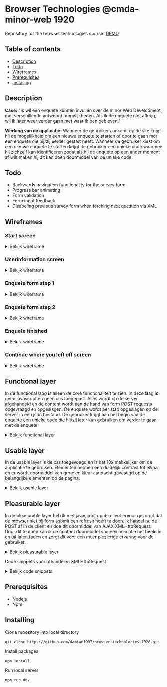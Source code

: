 # Browser Technologies @cmda-minor-web 1920
Repository for the browser technologies course.
[DEMO](https://sleepy-anchorage-02272.herokuapp.com/)

## Table of contents
* [Description](#description)
* [Todo](#todo)
* [Wireframes](#wireframes)
* [Prerequisites](#prerequisites)
* [Installing](#installing)

## Description
**Case:**
"Ik wil een enquete kunnen invullen over de minor Web Development, met verschillende antwoord mogelijkheden. Als ik de enquete niet afkrijg, wil ik later weer verder gaan met waar ik ben gebleven."

**Werking van de applicatie:**
Wanneer de gebruiker aankomt op de site krijgt hij de mogelijkheid om een nieuwe enquete te starten of door te gaan met een enquete die hij/zij eerder gestart heeft. Wanneer de gebruiker kiest om een nieuwe enquete te starten krijgt de gebruiker een unieke code waarmee hij zichzelf kan identificeren zodat als hij de enquete op een ander moment af wilt maken hij dit kan doen doormiddel van de unieke code.

## Todo
* Backwards navigation functionality for the survey form
* Progress bar animating
* Form validation
* Form input feedback
* Disabeling previous survey form when fetching next question via XML

## Wireframes

### Start screen

<details>
  <summary>Bekijk wireframe</summary>
  <img src="./github/images/screen-1.png">
</details>

### Userinformation screen

<details>
  <summary>Bekijk wireframe</summary>
  <img src="./github/images/screen-2.png">
</details>

### Enquete form step 1

<details>
  <summary>Bekijk wireframe</summary>
  <img src="./github/images/screen-3.png">
</details>

### Enquete form step 2

<details>
  <summary>Bekijk wireframe</summary>
  <img src="./github/images/screen-4.png">
</details>

### Enquete finished

<details>
  <summary>Bekijk wireframe</summary>
  <img src="./github/images/screen-5.png">
</details>

### Continue where you left off screen

<details>
  <summary>Bekijk wireframe</summary>
  <img src="./github/images/screen-6.png">
</details>

## Functional layer
In de functional laag is alleen de core functionaliteit te zien. In deze laag is geen javascript en geen css toegepast. Alles wordt op de server afgehandeld en de content wordt aan de hand van form POST requests opgevraagd en opgeslagen.
De enquete wordt per stap opgeslagen op de server in een json bestand. De gebruiker krijgt aan het begin van de enquete een unieke code die hij/zij later kan gebruiken om verder te gaan met de enquete.

<details>
  <summary>Bekijk functional layer</summary>
  <img src="./github/videos/functional-layer.gif">
</details>

## Usable layer
In de usable layer is de css toegevoegd en is het 10x makkelijker om de applicatie te gebruiken. Elementen hebben een duidelijk contrast tot elkaar en er wordt doormiddel van grote en kleur aandacht gevestigd op de belangrijke elementen op de pagina.
<details>
  <summary>Bekijk usable layer</summary>
  <img src="./github/videos/usable-layer.gif">
</details>

## Pleasurable layer
In de pleasurable layer heb ik met javascript op de client ervoor gezorgd dat de browser niet bij form submit een refresh hoeft te doen. Ik handel nu de POST af in de client en doe dit doormiddel van AJAX XMLHttpRequest.
Door dit te doen kan ik de content doormiddel van een animatie het beeld in en uit laten faden en zorgt dit voor een meer plezierige ervaring voor de gebruiker.
<details>
  <summary>Bekijk pleasurable layer</summary>
  <img src="./github/videos/pleasurable-layer.gif">
</details>

Code snippets voor afhandelen XMLHttpRequest
<details>
  <summary>Bekijk code snippets</summary>

  In dit stuk code selecteer ik alle formulieren die in het document staan, vervolgens kijk ik of er formulieren zijn en ga ik voor elk formulier de
  input fields en hun value's ophalen. Vervolgens push ik in FORMDATA de name van de node en de value die de node heeft, dit heb ik nodig on een query string te sturen
  naar de server. Vervolgens doe ik een feature detection op  XHR en stuur ik de query string naar mijn server en insert ik de html response in mijn form container.

  ```javascript
  const SURVEYFORM = document.querySelectorAll('form[name="survey"]')
  if(SURVEYFORM) {
    SURVEYFORM.forEach(form => {
      form.addEventListener('submit', (event) => {
        event.preventDefault()
        const FORMDATA = [],
          RADIOFIELDS = form.querySelectorAll('input[type="radio"]'),
          RANGES = form.querySelectorAll('input[type="range"]'),
          TEXTAREAS = form.querySelectorAll('textarea'),
          HIDDENFIELDS = form.querySelectorAll('input[type="hidden"]')

        if(RADIOFIELDS) {
          const checkedRadios = [...RADIOFIELDS].filter(node => {
            return (node.checked)
          })
          checkedRadios.forEach(node=> {
            FORMDATA.push(`${node.name}=${node.value}`)
          })
        }

        if(TEXTAREAS) {
          const textAreas = [...TEXTAREAS].forEach(node => {
            FORMDATA.push(`${node.name}=${node.value}`)
          })
        }

        if(RANGES) {
          const ranges = [...RANGES].forEach(node => {
            FORMDATA.push(`${node.name}=${node.value}`)
          })
        }

        if(HIDDENFIELDS) {
          const hiddenFields = [...HIDDENFIELDS].forEach(node => {
            FORMDATA.push(`${node.name}=${node.value}`)
          })
        }

        const QUERY = FORMDATA.join('&'),
          XHR = new XMLHttpRequest()

        if(XHR) {

          XHR.onload = () => {
            const SURVEYCONTAINER = document.getElementById('forms'),
              formSections = SURVEYCONTAINER.querySelectorAll('section')

            SURVEYCONTAINER.setAttribute('style', `left: -${(formSections.length * 100)}%;`)
            SURVEYCONTAINER.insertAdjacentHTML('beforeend',XHR.response)
          }

          XHR.open('POST', `${window.location.origin}/survey`)
          XHR.setRequestHeader('Content-type', 'application/x-www-form-urlencoded')
          XHR.send(`${QUERY}&xhr=true`)

        }

      })
    })
  }
  ```

</details>

## Prerequisites
* Nodejs
* Npm

## Installing
Clone repository into local directory
```
git clone https://github.com/damian1997/browser-technologies-1920.git
```

Install packages
```
npm install
```

Run local server
```
npm run dev
```
